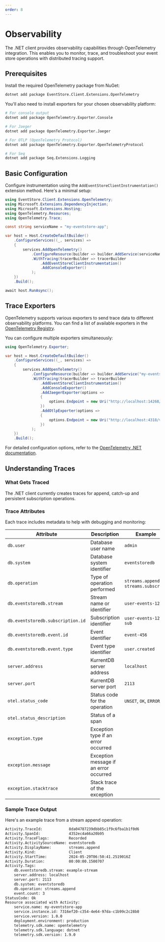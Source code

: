 ```yaml
---
order: 8
---
```


# Observability

The .NET client provides observability capabilities through OpenTelemetry
integration. This enables you to monitor, trace, and troubleshoot your event
store operations with distributed tracing support.

## Prerequisites

Install the required OpenTelemetry package from NuGet:

```bash
dotnet add package EventStore.Client.Extensions.OpenTelemetry
```

You'll also need to install exporters for your chosen observability platform:

```bash
# For console output
dotnet add package OpenTelemetry.Exporter.Console

# For Jaeger
dotnet add package OpenTelemetry.Exporter.Jaeger

# For OTLP (OpenTelemetry Protocol)
dotnet add package OpenTelemetry.Exporter.OpenTelemetryProtocol

# For Seq
dotnet add package Seq.Extensions.Logging
```

## Basic Configuration

Configure instrumentation using the `AddEventStoreClientInstrumentation()`
extension method. Here's a minimal setup:

```cs {15}
using EventStore.Client.Extensions.OpenTelemetry;
using Microsoft.Extensions.DependencyInjection;
using Microsoft.Extensions.Hosting;
using OpenTelemetry.Resources;
using OpenTelemetry.Trace;

const string serviceName = "my-eventstore-app";

var host = Host.CreateDefaultBuilder()
    .ConfigureServices((_, services) =>
    {
        services.AddOpenTelemetry()
            .ConfigureResource(builder => builder.AddService(serviceName))
            .WithTracing(tracerBuilder => tracerBuilder
                .AddEventStoreClientInstrumentation()
                .AddConsoleExporter()
            );
    })
    .Build();

await host.RunAsync();
```

## Trace Exporters

OpenTelemetry supports various exporters to send trace data to different
observability platforms. You can find a list of available exporters in the
[OpenTelemetry Registry](https://opentelemetry.io/ecosystem/registry/?component=exporter&language=dotnet).

You can configure multiple exporters simultaneously:

```cs {10-18}
using OpenTelemetry.Exporter;

var host = Host.CreateDefaultBuilder()
    .ConfigureServices((_, services) =>
    {
        services.AddOpenTelemetry()
            .ConfigureResource(builder => builder.AddService("my-eventstore-app"))
            .WithTracing(tracerBuilder => tracerBuilder
                .AddEventStoreClientInstrumentation()
                .AddConsoleExporter()
                .AddJaegerExporter(options =>
                {
                    options.Endpoint = new Uri("http://localhost:14268/api/traces");
                })
                .AddOtlpExporter(options =>
                {
                    options.Endpoint = new Uri("http://localhost:4318/v1/traces");
                })
            );
    })
    .Build();
```

For detailed configuration options, refer to the
[OpenTelemetry .NET documentation](https://opentelemetry.io/docs/languages/dotnet/).

## Understanding Traces

### What Gets Traced

The .NET client currently creates traces for append, catch-up and persistent
subscription operations.

### Trace Attributes

Each trace includes metadata to help with debugging and monitoring:

| Attribute                         | Description                            | Example                               |
| --------------------------------- | -------------------------------------- | ------------------------------------- |
| `db.user`                         | Database user name                     | `admin`                               |
| `db.system`                       | Database system identifier             | `eventstoredb`                        |
| `db.operation`                    | Type of operation performed            | `streams.append`, `streams.subscribe` |
| `db.eventstoredb.stream`          | Stream name or identifier              | `user-events-123`                     |
| `db.eventstoredb.subscription.id` | Subscription identifier                | `user-events-123-sub`                 |
| `db.eventstoredb.event.id`        | Event identifier                       | `event-456`                           |
| `db.eventstoredb.event.type`      | Event type identifier                  | `user.created`                        |
| `server.address`                  | KurrentDB server address            | `localhost`                           |
| `server.port`                     | KurrentDB server port               | `2113`                                |
| `otel.status_code`                | Status code for the operation          | `UNSET`, `OK`, `ERROR`                |
| `otel.status_description`         | Status of a span                       |                                       |
| `exception.type`                  | Exception type if an error occurred    |                                       |
| `exception.message`               | Exception message if an error occurred |                                       |
| `exception.stacktrace`            | Stack trace of the exception           |                                       |

### Sample Trace Output

Here's an example trace from a stream append operation:

```bash
Activity.TraceId:            8da04787239dbb85c1f9c6fba1b1f0d6
Activity.SpanId:             4352ec4a66a20b95
Activity.TraceFlags:         Recorded
Activity.ActivitySourceName: eventstoredb
Activity.DisplayName:        streams.append
Activity.Kind:               Client
Activity.StartTime:          2024-05-29T06:50:41.2519016Z
Activity.Duration:           00:00:00.1500707
Activity.Tags:
    db.eventstoredb.stream: example-stream
    server.address: localhost
    server.port: 2113
    db.system: eventstoredb
    db.operation: streams.append
    event.count: 3
StatusCode: Ok
Resource associated with Activity:
    service.name: my-eventstore-app
    service.instance.id: 7316ef20-c354-4e64-97da-c1b99c2c28b0
    service.version: 1.0.0
    deployment.environment: production
    telemetry.sdk.name: opentelemetry
    telemetry.sdk.language: dotnet
    telemetry.sdk.version: 1.9.0
```
